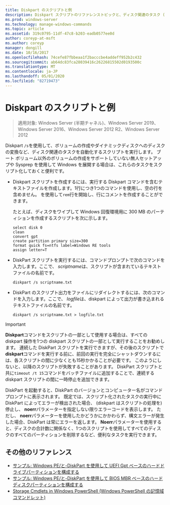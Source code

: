 ```yaml
---
title: Diskpart のスクリプトと例
description: Diskpart スクリプトのリファレンストピックと、ディスク関連のタスク (ボリュームの作成やダイナミックディスクへのディスクの変換など) を自動化する方法の例を紹介します。
ms.prod: windows-server
ms.technology: manage-windows-commands
ms.topic: article
ms.assetid: 319c0795-11df-47c8-b203-eadb0577ee0d
author: coreyp-at-msft
ms.author: coreyp
manager: dongill
ms.date: 10/16/2017
ms.openlocfilehash: 74cefe87fbbeaa1f2bacccbe4addeff952b2c432
ms.sourcegitcommit: ab64dc83fca28039416c26226815502d0193500c
ms.translationtype: MT
ms.contentlocale: ja-JP
ms.lasthandoff: 05/01/2020
ms.locfileid: "82719473"
---
```

# <a name="diskpart-scripts-and-examples"></a>Diskpart のスクリプトと例

> 適用対象: Windows Server (半期チャネル)、Windows Server 2019、Windows Server 2016、Windows Server 2012 R2、Windows Server 2012

Diskpart `/s`を使用して、ボリュームの作成やダイナミックディスクへのディスクの変換など、ディスク関連のタスクを自動化するスクリプトを実行します。 ブート ボリューム以外のボリュームの作成をサポートしていない無人セットアップや Sysprep を使用して Windows を展開する場合は、これらのタスクをスクリプト化しておくと便利です。  
  
-   Diskpart スクリプトを作成するには、実行する Diskpart コマンドを含むテキストファイルを作成します。1行につき1つのコマンドを使用し、空の行を含めません。 を使用して`rem`行を開始し、行にコメントを作成することができます。  
  
    たとえば、ディスクをワイプして Windows 回復環境用に 300 MB のパーティションを作成するスクリプトを次に示します。  
  
    ```  
    select disk 0  
    clean  
    convert gpt  
    create partition primary size=300  
    format quick fs=ntfs label=Windows RE tools  
    assign letter=T  
    ```  
  
-   DiskPart スクリプトを実行するには、コマンドプロンプトで次のコマンドを入力します。ここで、 *scriptname*は、スクリプトが含まれているテキストファイルの名前です。  
  
    ```  
    diskpart /s scriptname.txt  
    ```  
  
-   DiskPart のスクリプト出力をファイルにリダイレクトするには、次のコマンドを入力します。ここで、 *logfile*は、diskpart によって出力が書き込まれるテキストファイルの名前です。  
  
    ```  
    diskpart /s scriptname.txt > logfile.txt  
    ```  
  
> [!IMPORTANT]  
> **Diskpart**コマンドをスクリプトの一部として使用する場合は、すべての diskpart 操作を1つの diskpart スクリプトの一部として実行することをお勧めします。 連続した DiskPart スクリプトを実行できますが、その後のスクリプトで**diskpart**コマンドを実行する前に、前回の実行を完全にシャットダウンするには、各スクリプトの間に少なくとも15秒かかることが必要です。 このようにしないと、以降のスクリプトが失敗することがあります。 DiskPart スクリプトと共に`timeout /t 15`コマンドをバッチファイルに追加することで、連続する diskpart スクリプトの間に一時停止を追加できます。  
  
DiskPart を起動すると、DiskPart のバージョンとコンピューター名がコマンド プロンプトに表示されます。 既定では、スクリプト化されたタスクの実行中に DiskPart によってエラーが検出された場合、 \(diskpart はスクリプトの処理を\)停止し、 **noerr**パラメーターを指定しない限りエラーコードを表示します。 ただし、 **noerr**パラメーターを使用したかどうかにかかわらず、構文エラーが発生した場合、DiskPart は常にエラーを返します。 **Noerr**パラメーターを使用すると、ディスクの合計数に関係なく、1つのスクリプトを使用してすべてのディスクのすべてのパーティションを削除するなど、便利なタスクを実行できます。  
  
## <a name="additional-references"></a>その他のリファレンス
  
- [サンプル: Windows PE\/と\-DiskPart を使用して UEFI Gpt ベースのハードドライブパーティションを構成する](https://technet.microsoft.com/library/hh825686.aspx)  
- [サンプル: Windows PE\/と\-DiskPart を使用して BIOS MBR ベースのハードディスクパーティションを構成する](https://technet.microsoft.com/library/hh825677.aspx)  
- [Storage Cmdlets in Windows PowerShell (Windows PowerShell の記憶域コマンドレット)](https://technet.microsoft.com/library/hh848705.aspx)  
  

